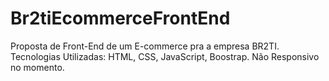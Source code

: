 # Br2tiEcommerceFrontEnd
Proposta de Front-End de um E-commerce pra a empresa BR2TI. Tecnologias Utilizadas: HTML, CSS, JavaScript, Boostrap. Não Responsivo no momento.
